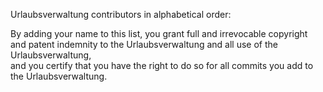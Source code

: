 Urlaubsverwaltung contributors in alphabetical order:





By adding your name to this list, you grant full and irrevocable copyright  
and patent indemnity to the Urlaubsverwaltung and all use of the Urlaubsverwaltung,  
and you certify that you have the right to do so for all commits you add to the Urlaubsverwaltung.
